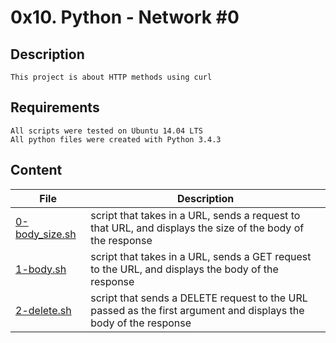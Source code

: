 # 0x10. Python - Network #0
## Description
    This project is about HTTP methods using curl
## Requirements
    All scripts were tested on Ubuntu 14.04 LTS
    All python files were created with Python 3.4.3
## Content
| File | Description |
| --- | --- |
| [0-body_size.sh](./0-body_size.sh) | script that takes in a URL, sends a request to that URL, and displays the size of the body of the response |
| [1-body.sh](./1-body.sh) | script that takes in a URL, sends a GET request to the URL, and displays the body of the response |
| [2-delete.sh](./2-delete.sh) | script that sends a DELETE request to the URL passed as the first argument and displays the body of the response |
